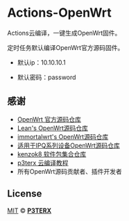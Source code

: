 # Actions-OpenWrt
Actions云编译，一键生成OpenWrt固件。

定时任务默认编译OpenWrt官方源码固件。

- 默认ip：10.10.10.1

- 默认密码：password


## 感谢
- [OpenWrt 官方源码仓库](https://github.com/openwrt/openwrt)
- [Lean's OpenWrt源码仓库](https://github.com/coolsnowwolf/lede)
- [immortalwrt's OpenWrt源码仓库](https://github.com/immortalwrt/immortalwrt)
- [适用于IPQ系列设备OpenWrt源码仓库](https://github.com/King-Of-Knights/openwrt-6.x)
- [kenzok8 软件包集合仓库](https://github.com/kenzok8/small-package)
- [p3terx 云编译教程](https://p3terx.com/archives/build-openwrt-with-github-actions.html)
- 所有OpenWrt源码贡献者、插件开发者


## License

[MIT](https://github.com/P3TERX/Actions-OpenWrt/blob/main/LICENSE) © [**P3TERX**](https://p3terx.com)
